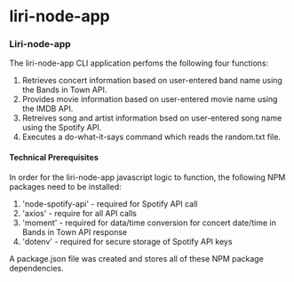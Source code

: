 # liri-node-app

### Liri-node-app

The liri-node-app CLI application perfoms the following four functions:
1. Retrieves concert information based on user-entered band name using the Bands in Town API.
2. Provides movie information based on user-entered movie name using the IMDB API.
3. Retreives song and artist information bsed on user-entered song name using the Spotify API.
4. Executes a do-what-it-says command which reads the random.txt file.

#### Technical Prerequisites

In order for the liri-node-app javascript logic to function, the following NPM packages need to be installed:
1. 'node-spotify-api' - required for Spotify API call
2. 'axios' - require for all API calls
3. 'moment' - required for data/time conversion for concert date/time in Bands in Town API response
4. 'dotenv' - required for secure storage of Spotify API keys

A package.json file was created and stores all of these NPM package dependencies.


